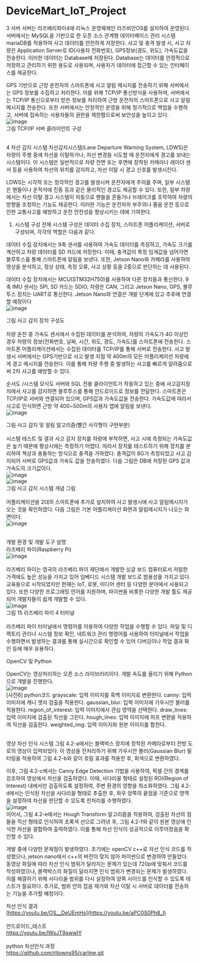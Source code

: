 # DeviceMart_IoT_Project

3 서버
  서버는 라즈베리파이4에 리눅스 운영체제인 라즈비안OS를 설치하여 운영된다. 서버에서는 MySQL을 기반으로 한 오픈 소스 관계형 데이터베이스 관리 시스템 mariaDB를 적용하여 사고 데이터를 안전하게 저장한다. 사고 및 충격 발생 시, 사고 차량은 Application Server로 ID(사용자 전화번호), GPS정보(경도, 위도), 가속도값을 전송한다. 이러한 데이터는 Database에 저장된다. Database는 데이터를 안정적으로 저장하고 관리하기 위한 용도로 사용되며, 사용자가 데이터에 접근할 수 있는 인터페이스를 제공한다.

GPS 기반으로 근방 운전자의 스마트폰에 사고 알림 메시지를 전송하기 위해 서버에서는 GPS 정보를 수집하고 처리한다. 이를 위해 TCP/IP 통신방식을 사용하며, 서버에서는 TCP/IP 통신으로부터 받은 정보를 처리하여 근방 운전자의 스마트폰으로 사고 알림 메시지를 전송한다. 또한 서버에서는 안정적인 운영을 위해 정기적으로 백업을 수행하고, 서버에 접속하는 사용자들의 권한을 제한함으로써 보안성을 높이고 있다.<br>
![image](https://user-images.githubusercontent.com/124419697/236854186-10fd5cf6-8b33-415f-a334-b0bfcde2e972.png)
<br>
그림 TCP/IP 서버 클라이언트 구성<br><br>

4 차선 감지 시스템
차선감지시스템(Lane Departure Warning System, LDWS)은 차량이 주행 중에 차선을 이탈하거나, 차선 변경을 시도할 때 운전자에게 경고를 보내는 시스템이다. 이 시스템은 일반적으로 차량 전면 또는 후면에 장착된 카메라나 레이더 센서 등을 사용하여 차선의 위치를 감지하고, 차선 이탈 시 경고 신호를 발생시킨다.

LDWS는 시각적 또는 청각적인 경고를 발생시켜 운전자에게 주의를 주며, 일부 시스템은 핸들이나 운적석에 진동 등과 같은 물리적인 경고도 제공할 수 있다. 또한, 일부 차량에서는 차선 이탈 경고 시스템이 자동으로 핸들을 흔들거나 브레이크를 조작하여 차량의 방향을 조정하는 기능도 제공한다. 이러한 기능은 운전자의 부주의나 졸음 운전 등으로 인한 교통사고를 예방하고 운전 안전성을 향상시키는 데에 기여한다.

1. 시스템 구성
  전체 시스템 구성은 데이터 수집 장치, 스마트폰 어플리케이션, 서버로 구성되며, 각각의 역할은 다음과 같다.

  데이터 수집 장치에서는 9축 센서를 사용하여 가속도 데이터를 측정하고, 가속도 크기를 계산하고 차량 데이터를 SD 카드에 저장한다. 이때, 충격값이 특정 임계값을 넘어가면 블루투스를 통해 스마트폰에 알림을 보낸다. 또한, Jetson Nano와 카메라를 사용하여 영상을 분석하고, 정상 상태, 측정 오류, 사고 상황 등을 2중으로 판단하는 데 사용된다.

데이터 수집 장치에서는 MCU(STM32H750)를 사용하여 다른 장치들과 통신한다. 9축 IMU 센서는 SPI, SD 카드는 SDIO, 차량은 CAN, 그리고 Jetson Nano, GPS, 블루투스 장치는 UART로 통신한다. Jetson Nano와 연결은 개발 단계에 있고 추후에 연결할 예정이다<br>
![image](https://user-images.githubusercontent.com/124419697/236854664-ffed9da4-21b6-4975-b007-4af8f0c9db4a.png)<br>

그림 사고 감지 장치 구성도<br><br>
차량 운전 중 가속도 센서에서 수집된 데이터를 분석하여, 차량의 가속도가 4G 이상인 경우 차량의 정보(전화번호, 날짜, 시간, 위도, 경도, 가속도)를 스마트폰에 전송한다. 스마트폰 어플리케이션에서는 수집된 데이터를 TCP/IP를 통해 서버로 전송한다. 사고 발생시 서버에서는 GPS기반으로 사고 발생 지점 약 400m의 모든 어플리케이션 차량에게 경고 메시지를 전송한다. 이를 통해 차량 주행 중 발생하는 사고를 빠르게 알려줌으로써 2차 사고를 예방할 수 있다. 

순서도 /시스템 모식도
서버와 SQL 전용 클라이언트가 작동하고 있는 중에 사고감지장치에서 사고를 감지하면 블루투스를 통해 안드로이드로 정보를 전달한다. 스마트폰은 TCP/IP로 서버와 연결되어 있으며, GPS값과 가속도값을 전송한다. 가속도값에 따라서 사고로 인식하면 근방 약 400~500m의 사용자 앱에 알림을 보낸다.<br>
![image](https://user-images.githubusercontent.com/124419697/236854909-073f3a06-884a-4d4e-99cf-9bb6f618383c.png)<br>

그림 사고 감지 및 알림 알고리즘(빨간 사각형이 구현부분)
<br><br>
 시스템 테스트 및 결과
  사고 감지 장치를 차량에 부착하면, 사고 시에 측정되는 가속도값은 높기 때문에 평상시에는 측정하기 어렵다. 따라서 장치를 테스트하기 위해 장치를 분리하여 책상과 충돌하는 방식으로 충격을 가하였다. 충격값이 8G가 측정되었고 사고 감지되어 서버로 GPS값과 가속도 값을 전송하였다. 다음 그림은 DB에 저장된 GPS 값과 가속도의 크기값이다. <br>
![image](https://user-images.githubusercontent.com/124419697/236855235-8ec83675-75a1-4dbb-a600-474f7955a6ec.png)<br>
![image](https://user-images.githubusercontent.com/124419697/236855266-c025b279-c233-4236-a0a3-06647e5e6bf5.png)<br>
그림 사고 감지 시스템 개념 그림<br><br>
어플리케이션을 2대의 스마트폰에 추가로 설치하여 사고 발생시에 사고 알림메시지가 오는 것을 확인하였다. 다음 그림은 기본 어플리케이션 화면과 알림메시지가 나오는 화면이다.<br>
![image](https://user-images.githubusercontent.com/124419697/236855495-16ae57a2-86ee-4ef1-89af-a9fcccc4f1c7.png)<br><br>

개발 환경 및 개발 도구 설명
<br>
 라즈베리 파이(Raspberry Pi)<br>
![image](https://user-images.githubusercontent.com/124419697/236857646-eef22436-cf92-40fa-8814-77556aa4178b.png)<br><br>
라즈베리 파이는 영국의 라즈베리 파이 재단에서 개발한 싱글 보드 컴퓨터로서 저럼한 가격에도 높은 성능을 가지고 있어 임베디드 시스템 개발 보드로 범용성을 가지고 있다. 교육용으로 시작되었지만 현재는 IoT, 로봇, 미디어 센터 등 다양한 분야에서 사용되고 있다. 또한 다양한 프로그래밍 언어를 지원하며, 파이썬을 비롯한 다양한 개발 툴도 제공되어 개발자들이 쉽게 개발할 수 있다.<br>
![image](https://user-images.githubusercontent.com/124419697/236857745-ee76c68e-883c-4750-b22b-9444336fd461.png)<br>
그림 15 라즈베리 파이 4 터미널<br><br>
라즈베리 파이 터미널에서 명령어를 이용하여 다양한 작업을 수행할 수 있다. 파일 및 디렉토리 관리나 시스템 정보 확인, 네트워크 관리 명령어를 사용하여 터미널에서 작업을 수행하면서 발생하는 결과를 통해 실시간으로 확인할 수 있어 디버깅이나 작업 결과 확인 등에 매우 유용하다.

 OpenCV 및 Python
 
OpenCV는 영상처리하는 오픈 소스 라이브러리이다. 개발 속도를 올리기 위해 Python으로 개발을 진행한다.<br>
![image](https://user-images.githubusercontent.com/124419697/236858034-b57a7e13-9f2b-4714-9b2f-f3fe614578b0.png)<br>
[사진6] python코드
grayscale: 입력 이미지를 흑백 이미지로 변환한다.
canny: 입력 이미지에 캐니 엣지 검출을 적용한다.
gaussian_blur: 입력 이미지에 가우시안 블러를 적용한다.
region_of_interest: 입력 이미지에서 관심 영역을 선택한다.
draw_lines: 입력 이미지에 검출된 직선을 그린다.
hough_lines: 입력 이미지에 허프 변환을 적용하여 직선을 검출한다.
weighted_img: 입력 이미지와 원본 이미지를 합친다.
<br><br>

영상 차선 인식 시스템
그림 4.2-a에서는 블랙박스 장치에 장착된 카메라로부터 전방 도로의 영상이 입력되었다. 이 영상을 전처리하기 위해 가우시안 블러(Gaussian Blur) 필터링을 적용하여 그림 4.2-b와 같이 흐림 효과를 적용한 후, 회색으로 변환하였다.

이후, 그림 4.2-c에서는 Canny Edge Detection 기법을 사용하여, 픽셀 간의 경계를 강조하여 영상에서 차선을 검출하였다. 이때, 사다리꼴 형태로 설정된 ROI(Region of Interest) 내에서만 검출하도록 설정하여, 주변 환경의 영향을 최소화하였다. 그림 4.2-d에서는 인식된 차선을 사다리꼴 형태로 추출한 후, 좌우 양쪽의 끝점을 기준으로 영역을 설정하여 차선을 판단할 수 있도록 전처리를 수행하였다.<br>
![image](https://user-images.githubusercontent.com/124419697/236858391-27d477b4-2276-4627-bd8e-9610c512bef0.png)<br>
이어서, 그림 4.2-e에서는 Hough Transform 알고리즘을 적용하여, 검출된 차선의 점들을 직선 형태로 인식하여 초록색 선으로 그려낸 후, 그림 4.2-f와 같이 원본 영상에 인식한 차선을 결합하여 출력하였다. 이를 통해 차선 인식이 성공적으로 이루어졌음을 확인할 수 있다.

개발 중에 다양한 문제점이 발생하였다.
초기에는 openCV c++로 차선 인식 코드를 작성했으나, jetson nano에서 c++의 버전이 맞지 않아 파이썬으로 변경하여 만들었다. 동영상 화질에 따라 차선 인식 범위가 달라지는 문제가 있는데 720p에 맞춰서 코드를 작성하였으나, 블랙박스의 화질이 달라지면 인식 범위가 변경되는 문제가 발생하였다. 이를 해결하기 위해 사다리꼴 범위를 다시 설정하여 양쪽 사이드를 인식할 수 있도록 테스트가 필요하다. 추가로, 범위 안의 잡음 제거와 차선 이탈 시 서버로 데이터를 전송하는 기능을 추가할 예정이다.<br>

차선 인식 결과<br>
[https://youtu.be/OS__DeUEmHs](https://youtu.be/aPC0S0Ph8_I)<br><br>
안드로이드_테스트<br>
https://youtu.be/lWsJT9awwlY<br><br>
python 차선인식 과정<br>
https://github.com/rltpwns95/carline.git

